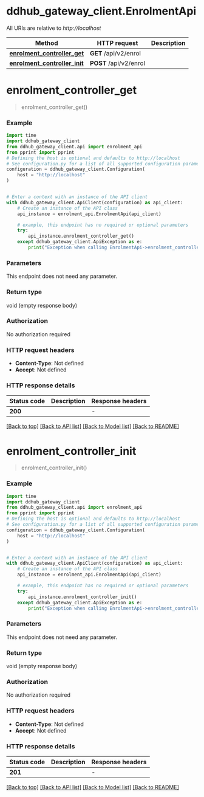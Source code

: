 # ddhub_gateway_client.EnrolmentApi

All URIs are relative to *http://localhost*

Method | HTTP request | Description
------------- | ------------- | -------------
[**enrolment_controller_get**](EnrolmentApi.md#enrolment_controller_get) | **GET** /api/v2/enrol | 
[**enrolment_controller_init**](EnrolmentApi.md#enrolment_controller_init) | **POST** /api/v2/enrol | 


# **enrolment_controller_get**
> enrolment_controller_get()



### Example


```python
import time
import ddhub_gateway_client
from ddhub_gateway_client.api import enrolment_api
from pprint import pprint
# Defining the host is optional and defaults to http://localhost
# See configuration.py for a list of all supported configuration parameters.
configuration = ddhub_gateway_client.Configuration(
    host = "http://localhost"
)


# Enter a context with an instance of the API client
with ddhub_gateway_client.ApiClient(configuration) as api_client:
    # Create an instance of the API class
    api_instance = enrolment_api.EnrolmentApi(api_client)

    # example, this endpoint has no required or optional parameters
    try:
        api_instance.enrolment_controller_get()
    except ddhub_gateway_client.ApiException as e:
        print("Exception when calling EnrolmentApi->enrolment_controller_get: %s\n" % e)
```


### Parameters
This endpoint does not need any parameter.

### Return type

void (empty response body)

### Authorization

No authorization required

### HTTP request headers

 - **Content-Type**: Not defined
 - **Accept**: Not defined


### HTTP response details

| Status code | Description | Response headers |
|-------------|-------------|------------------|
**200** |  |  -  |

[[Back to top]](#) [[Back to API list]](../README.md#documentation-for-api-endpoints) [[Back to Model list]](../README.md#documentation-for-models) [[Back to README]](../README.md)

# **enrolment_controller_init**
> enrolment_controller_init()



### Example


```python
import time
import ddhub_gateway_client
from ddhub_gateway_client.api import enrolment_api
from pprint import pprint
# Defining the host is optional and defaults to http://localhost
# See configuration.py for a list of all supported configuration parameters.
configuration = ddhub_gateway_client.Configuration(
    host = "http://localhost"
)


# Enter a context with an instance of the API client
with ddhub_gateway_client.ApiClient(configuration) as api_client:
    # Create an instance of the API class
    api_instance = enrolment_api.EnrolmentApi(api_client)

    # example, this endpoint has no required or optional parameters
    try:
        api_instance.enrolment_controller_init()
    except ddhub_gateway_client.ApiException as e:
        print("Exception when calling EnrolmentApi->enrolment_controller_init: %s\n" % e)
```


### Parameters
This endpoint does not need any parameter.

### Return type

void (empty response body)

### Authorization

No authorization required

### HTTP request headers

 - **Content-Type**: Not defined
 - **Accept**: Not defined


### HTTP response details

| Status code | Description | Response headers |
|-------------|-------------|------------------|
**201** |  |  -  |

[[Back to top]](#) [[Back to API list]](../README.md#documentation-for-api-endpoints) [[Back to Model list]](../README.md#documentation-for-models) [[Back to README]](../README.md)

